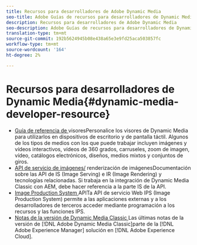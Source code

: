 ```yaml
---
title: Recursos para desarrolladores de Adobe Dynamic Media
seo-title: Adobe Guías de recursos para desarrolladores de Dynamic Media para visores, servicio de imágenes, renderización de imágenes y producción de imágenes
description: Recursos para desarrolladores de Adobe Dynamic Media
seo-description: Adobe Guías de recursos para desarrolladores de Dynamic Media para visores, servicio de imágenes, renderización de imágenes y producción de imágenes
translation-type: tm+mt
source-git-commit: 192b5624945b08e438a65e3e9fd25aca503857fc
workflow-type: tm+mt
source-wordcount: '164'
ht-degree: 2%

---
```



# Recursos para desarrolladores de Dynamic Media{#dynamic-media-developer-resource}

* [Guía de referencia de ](/help/aem-viewers-ref/homeviewers.md)<!-- (https://experienceleague.adobe.com/docs/dynamic-media-developer-resources/library/home.html?lang=en) -->
visoresPersonalice los visores de Dynamic Media para utilizarlos en dispositivos de escritorio y de pantalla táctil. Algunos de los tipos de medios con los que puede trabajar incluyen imágenes y vídeos interactivos, vídeos de 360 grados, carruseles, zoom de imagen, vídeo, catálogos electrónicos, diseños, medios mixtos y conjuntos de giros.
* [API de servicio de imágenes/](/help/aem-is-ir-api/homeisir.md)<!-- (https://experienceleague.adobe.com/docs/dynamic-media-developer-resources/image-serving-api/home.html?lang=en) -->
renderización de imágenesDocumentación sobre las API de IS (Image Serving) e IR (Image Rendering) y tecnologías relacionadas. Si trabaja en la integración de Dynamic Media Classic con AEM, debe hacer referencia a la parte IS de la API.
* [Image Production System ](/help/aem-ips-api/c-overview.md)
APITa API de servicio Web IPS (Image Production System) permite a las aplicaciones externas y a los desarrolladores de terceros acceder mediante programación a los recursos y las funciones IPS.
* [Notas de la versión de Dynamic Media Classic ](/help/s7-release-notes/s7rn2017.md)
Las últimas notas de la versión de  [!DNL Adobe Dynamic Media Classic]parte de la  [!DNL Adobe Experience Manager] solución en  [!DNL Adobe Experience Cloud].